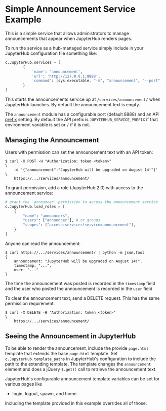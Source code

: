 # Simple Announcement Service Example

This is a simple service that allows administrators to manage announcements
that appear when JupyterHub renders pages.

To run the service as a hub-managed service simply include in your JupyterHub
configuration file something like:

```python
c.JupyterHub.services = [
        {
            'name': 'announcement',
            'url': 'http://127.0.0.1:8888',
            'command': [sys.executable, "-m", "announcement", "--port", "8888"],
        }
]
```

This starts the announcements service up at `/services/announcement/` when
JupyterHub launches. By default the announcement text is empty.

The `announcement` module has a configurable port (default 8888) and an API
[prefix](https://docs.workato.com/api-mgmt/api-prefix.html) setting. By default the API prefix is `JUPYTERHUB_SERVICE_PREFIX` if
that environment variable is set or `/` if it is not.

## Managing the Announcement

Users with permission can set the announcement text with an API token:

    $ curl -X POST -H "Authorization: token <token>"                        \
        -d '{"announcement":"JupyterHub will be upgraded on August 14!"}'   \
        https://.../services/announcement/

To grant permission, add a role (JupyterHub 2.0) with access to the announcement service:

```python
# grant the 'announcer' permission to access the announcement service
c.JupyterHub.load_roles = [
    {
        "name": "announcers",
        "users": ["announcer"], # or groups
        "scopes": ["access:services!service=announcement"],
    }
]
```

Anyone can read the announcement:

    $ curl https://.../services/announcement/ | python -m json.tool
    {
        announcement: "JupyterHub will be upgraded on August 14!",
        timestamp: "...",
        user: "..."
    }

The time the announcement was posted is recorded in the `timestamp` field and
the user who posted the announcement is recorded in the `user` field.

To clear the announcement text, send a DELETE request.
This has the same permission requirement.

    $ curl -X DELETE -H "Authorization: token <token>"                        \
        https://.../services/announcement/

## Seeing the Announcement in JupyterHub

To be able to render the announcement, include the provide `page.html` template
that extends the base `page.html` template. Set `c.JupyterHub.template_paths`
in JupyterHub's configuration to include the path to the extending template.
The template changes the `announcement` element and does a jQuery `$.get()` call
to retrieve the announcement text.

JupyterHub's configurable announcement template variables can be set for various
pages like 

 - login, logout, spawn, and home.

 Including the template provided in this example overrides all of those.
